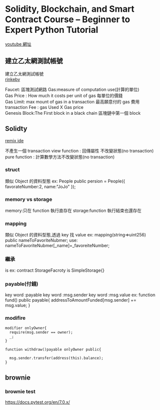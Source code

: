 # Solidity, Blockchain, and Smart Contract Course – Beginner to Expert Python Tutorial

[youtube 網址](https://www.youtube.com/watch?v=M576WGiDBdQ)

## 建立乙太網測試帳號

建立乙太網測試帳號  
[rinkeby](https://faucet.rinkeby.io)

Faucet: 區塊測試網路
Gas:measure of computation use(計算的單位)  
Gas Price : How much it costs per unit of gas 每單位的價錢  
Gas Limit: max mount of gas in a transaction 最高願意付的 gas 費用  
transaction Fee : gas Used X Gas price  
Genesis Block:The First block in a black chain 區塊鏈中第一個 block

## Solidty

[remix ide](https://remix.ethereum.org)

不產生一個 transaction
view function : 回傳屬性 不改變狀態(no transaction)  
pure function : 計算數學方法不改變狀態(no transaction)

### struct

類似 Object 的資料型態
ex:
People public persion = People({
favorateNumber:2,
name:"JoJo"
});

### memory vs storage

memory:只在 function 執行直存在
storage:function 執行結束也還存在

### mapping

類似 Object 的資料型態,透過 key 找 value
ex:
mapping(string=>uint256) public nameToFavoriteNubmer;
use:
nameToFavoriteNubmer[_name]=\_favoreiteNumber;

### 繼承

is
ex:
contract StorageFacroty is SimpleStorage{}

### payable(付錢)

key word :payable
key word :msg.sender
key word :msg.value
ex:
function fund() public payable{
addressToAmountFunded[msg.sender] += msg.value;
}

### modifire

    modifier onlyOwner{
      require(msg.sender == owner);
      _;
    }

    function withdraw()payable onlyOwner public{

      msg.sender.transfer(address(this).balance);
    }

## brownie

### brownie test

https://docs.pytest.org/en/7.0.x/
